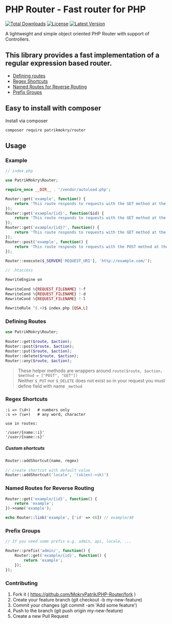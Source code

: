 
# PHP Router - Fast router for PHP  
[![Total Downloads](https://poser.pugx.org/patrikmokry/router/downloads)](https://packagist.org/packages/patrikmokry/router) [![License](https://poser.pugx.org/patrikmokry/router/license)](https://packagist.org/packages/patrikmokry/router) [![Latest Version](https://poser.pugx.org/patrikmokry/router/v/unstable)](https://packagist.org/packages/patrikmokry/router)

A lightweight and simple object oriented PHP Router with support of Controllers.
  
## This library provides a fast implementation of a regular expression based router.  
  
 * [Defining routes](#defining-routes)  
 * [Regex Shortcuts](#regex-shortcuts)  
 * [Named Routes for Reverse Routing ](#named-routes-for-reverse-routing)  
 * [Prefix Groups](#prefix-groups) 
  
## Easy to install with composer  

Install via composer  

```  
composer require patrikmokry/router  
```  
  
Usage  
-----  
### Example  
  
~~~PHP
// index.php

use PatrikMokry\Router;  

require_once __DIR__ . '/vendor/autoload.php';  

Router::get('example', function() {  
    return 'This route responds to requests with the GET method at the path /example';  
});  
Router::get('example/{id}', function($id) {  
    return 'This route responds to requests with the GET method at the path /example/<anything>';  
});  
Router::get('example/{id}?', function() {  
    return 'This route responds to requests with the GET method at the path /example/[optional]';  
});  
Router::post('example', function() {  
    return 'This route responds to requests with the POST method at the path /example';  
});  
  
Router::execute($_SERVER['REQUEST_URI'], 'http://example.com/');  
~~~  
~~~PHP
// .htaccess

RewriteEngine on  
  
RewriteCond %{REQUEST_FILENAME} !-f  
RewriteCond %{REQUEST_FILENAME} !-d  
RewriteCond %{REQUEST_FILENAME} !-l  
  
RewriteRule ^(.+)$ index.php [QSA,L]
~~~
  
### Defining Routes  
  
~~~PHP  
use PatrikMokry\Router;  
  
Router::get($route, $action);  
Router::post($route, $action);  
Router::put($route, $action);  
Router::delete($route, $action);  
Router::any($route, $action);  
~~~  
  
 > These helper methods are wrappers around `route($route, $action, $method = ["POST", "GET"])`  
 > Neither `$_PUT` nor `$_DELETE` does not exist so in your request you must define field with name `_method`

### Regex Shortcuts  
  
```  
:i => (\d+)   # numbers only  
:s => (\w+)   # any word, character  
  
use in routes:  
  
'/user/{name::i}'  
'/user/{name::s}'  
```  
  
##### Custom shortcuts  
  
~~~PHP  
Router::addShortcut(name, regex)  
  
// create shortcut with default value
Router::addShortcut('locale', '(sk|en)->sk)')  
~~~  
  
  
### Named Routes for Reverse Routing 
  
~~~PHP  
Router::get('example/{id}', function() {
	return 'example';
})->name('example');

echo Router::link('example', ['id' => 48]) // example/48
~~~  
  
### Prefix Groups  
  
~~~PHP 
// If you need some prefix e.g. admin, api, locale, ...

Router::prefix('admin/', function() {
	Router::get('example/{id}', function() {
		return 'example';
	});
});
~~~  


### Contributing

1. Fork it ( https://github.com/MokryPatrik/PHP-Router/fork )
2. Create your feature branch (git checkout -b my-new-feature)
3. Commit your changes (git commit -am 'Add some feature')
4. Push to the branch (git push origin my-new-feature)
5. Create a new Pull Request
